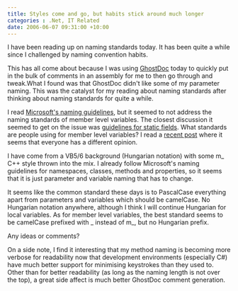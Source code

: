 ```yaml
---
title: Styles come and go, but habits stick around much longer
categories : .Net, IT Related
date: 2006-06-07 09:31:00 +10:00
---
```


I have been reading up on naming standards today. It has been quite a while since I challenged by naming convention habits.

This has all come about because I was using [GhostDoc][0] today to quickly put in the bulk of comments in an assembly for me to then go through and tweak.What I found was that GhostDoc didn't like some of my parameter naming. This was the catalyst for my reading about naming standards after thinking about naming standards for quite a while.

I read [Microsoft's naming guidelines][1], but it seemed to not address the naming standards of member level variables. The closest discussion it seemed to get on the issue was [guidelines for static fields][2]. What standards are people using for member level variables? I read a [recent post][3] where it seems that everyone has a different opinion.

I have come from a VB5/6 background (Hungarian notation) with some m_ C++ style thrown into the mix. I already follow Microsoft's naming guidelines for namespaces, classes, methods and properties, so it seems that it is just parameter and variable naming that has to change.

It seems like the common standard these days is to PascalCase everything apart from parameters and variables which should be camelCase. No Hungarian notation anywhere, although I think I will continue Hungarian for local variables. As for member level variables, the best standard seems to be camelCase prefixed with _ instead of m_, but no Hungarian prefix.

Any ideas or comments?

On a side note, I find it interesting that my method naming is becoming more verbose for readability now that development environments (especially C#) have much better support for minimising keystrokes than they used to. Other than for better readability (as long as the naming length is not over the top), a great side affect is much better GhostDoc comment generation.

[0]: http://www.roland-weigelt.de/ghostdoc/
[1]: http://msdn.microsoft.com/library/default.asp?url=/library/en-us/cpgenref/html/cpconNamingGuidelines.asp
[2]: http://msdn.microsoft.com/library/default.asp?url=/library/en-us/cpgenref/html/cpconstaticfieldnamingguidelines.asp
[3]: http://discuss.joelonsoftware.com/default.asp?dotnet.12.340921.18
